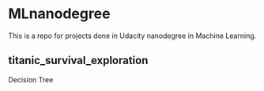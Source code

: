 # MLnanodegree
This is a repo for projects done in Udacity nanodegree in Machine Learning.
## titanic_survival_exploration
Decision Tree
